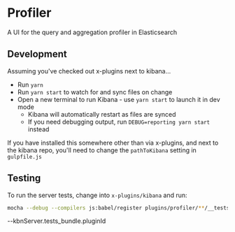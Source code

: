 # Profiler

A UI for the query and aggregation profiler in Elasticsearch

## Development

Assuming you've checked out x-plugins next to kibana...

- Run `yarn`
- Run `yarn start` to watch for and sync files on change
- Open a new terminal to run Kibana - use `yarn start` to launch it in dev mode
  - Kibana will automatically restart as files are synced
  - If you need debugging output, run `DEBUG=reporting yarn start` instead

If you have installed this somewhere other than via x-plugins, and next to the kibana repo, you'll need to change the `pathToKibana` setting in `gulpfile.js`

## Testing

To run the server tests, change into `x-plugins/kibana` and run:

```bash
mocha --debug --compilers js:babel/register plugins/profiler/**/__tests__/**/*.js
```


--kbnServer.tests_bundle.pluginId
